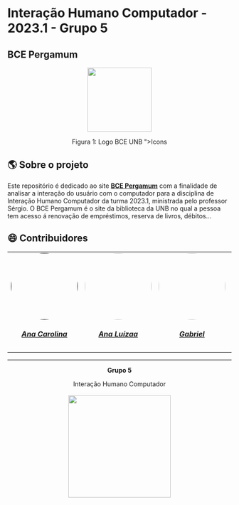 # Interação Humano Computador - 2023.1 - Grupo 5 
## BCE Pergamum

<div align="center">
    <img src="https://consulta.bce.unb.br/pergamum/img/logo_empresa.jpg" style="width:15vw"/>
    <p> Figura 1: Logo BCE UNB ">Icons</a></p> 
</div>

<!-- ABOUT THE PROJECT -->
## :earth_americas: Sobre o projeto
   Este repositório é dedicado ao site [**BCE Pergamum**](https://consulta.bce.unb.br/pergamum/biblioteca_s/php/login_usu.php?flag=index.php) com a finalidade de analisar a interação do usuário com o computador para a disciplina de Interação Humano Computador da turma 2023.1, ministrada pelo professor Sérgio. O BCE Pergamum é o site da biblioteca da UNB no qual a pessoa tem acesso á renovação de empréstimos, reserva de livros, débitos... 
   
## :smile: Contribuidores

<center>
<table style="margin-left: auto; margin-right: auto;">
    <tr>
        <td align="center">
            <a href="">
                <img style="border-radius: 50%;" src="" width="150px;"/>
                <h5 class="text-center">Ana Carolina</h5>
            </a>
        </td>
        <td align="center">
            <a href="https://github.com/anafernanndess">
                <img style="border-radius: 50%;" src="https://avatars.githubusercontent.com/u/90392277?v=4" width="150px;"/>
                <h5 class="text-center">Ana Luízaa</h5>
            </a>
        </td>
        <td align="center">
            <a href="https://github.com/GabrielGaba">
                <img style="border-radius: 50%;" src="https://avatars.githubusercontent.com/u/54045772?v=4" width="150px;"/>
                <h5 class="text-center">Gabriel</h5>
            </a>
        </td>
        <td align="center">
            <a href="https://github.com/JoseFilipi14">
                <img style="border-radius: 50%;" src="https://avatars.githubusercontent.com/u/127106385?v=4" width="150px;"/>
                <h5 class="text-center">Filipi</h5>
            </a>
        </td>
        <td align="center">
            <a href="https://github.com/kaua-pt">
                <img style="border-radius: 50%;" src="https://github.com/kaua-pt.png" width="150px;"/>
                <h5 class="text-center">Kauã Vinícius ✠ </h5>
            </a>
        </td>
        <td align="center">
            <a href="https://github.com/Mylena-angelica">
                <img style="border-radius: 50%;" src="https://github.com/Mylena-angelica.png" width="150px;"/>
                <h5 class="text-center">Mylena Angelica</h5>
            </a>
        </td>
         <td align="center">
            <a href="https://github.com/TalesRG">
                <img style="border-radius: 50%;" src="https://avatars.githubusercontent.com/u/70861660?v=4" width="150px;"/>
                <h5 class="text-center">Tales</h5>
            </a>
        </td>
</table>
    
<hr/>
<p align="center"><b>Grupo 5</b></p>
<p align="center">Interação Humano Computador <br /><br />
<a href="https://fga.unb.br" target="_blank"><img width="230"src="https://4.bp.blogspot.com/-0aa6fAFnSnA/VzICtBQgciI/AAAAAAAARn4/SxVsQPFNeE0fxkCPVgMWbhd5qIEAYCMbwCLcB/s1600/unb-gama.png"></a>
</p>



